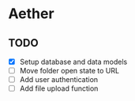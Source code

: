 # Aether

## TODO
- [x] Setup database and data models
- [ ] Move folder open state to URL
- [ ] Add user authentication
- [ ] Add file upload function